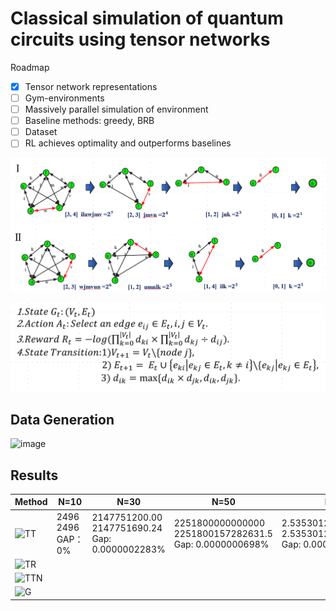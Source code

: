 # Classical simulation of quantum circuits using tensor networks

Roadmap
- [x] Tensor network representations
- [ ] Gym-environments
- [ ] Massively parallel simulation of environment
- [ ] Baseline methods: greedy, BRB
- [ ] Dataset
- [ ] RL achieves optimality and outperforms baselines

![alt text](./Classical_simulation.png)

![alt text](./mdp_formulation.png)

## Data Generation
![image](https://user-images.githubusercontent.com/75991833/217781554-41eba099-15b4-46c1-bcd0-6f2811ae6583.png)

## Results
|Method|N=10|N=30|N=50|N=100|
|-------| ----|------- | -----|------ |
|![TT](https://user-images.githubusercontent.com/75991833/217780619-40f42213-62b8-4db5-bfa9-0c9f8d97081d.png)|2496<br>2496<br>GAP：0%|2147751200.00<br>2147751690.24<br>Gap: 0.0000002283%|2251800000000000<br>2251800157282631.5<br>Gap: 0.0000000698%|2.5353012e+30<br>2.535301200456459e+30<br>Gap: 0.0000000180%|
|![TR](https://user-images.githubusercontent.com/75991833/217780649-80acaa33-030b-46b9-9fc6-bf5bc84167a3.png)||||
|![TTN](https://user-images.githubusercontent.com/75991833/217782955-cd2cd6e8-d0b8-4187-b7e7-d202266bcbfb.png)||||
|![G](https://user-images.githubusercontent.com/75991833/217780858-eff2a41e-3847-4ed2-bbcb-5db8aa86d9ce.png)||||

